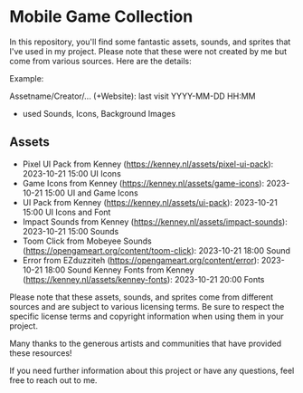 # Mobile Game Collection

In this repository, you'll find some fantastic assets, sounds, and sprites that I've used in my project. Please note that these were not created by me but come from various sources. Here are the details:

Example: 

Assetname/Creator/... (+Website): last visit YYYY-MM-DD HH:MM
- used Sounds, Icons, Background Images

## Assets
- Pixel UI Pack from Kenney (https://kenney.nl/assets/pixel-ui-pack): 2023-10-21 15:00
UI Icons
- Game Icons from Kenney (https://kenney.nl/assets/game-icons): 2023-10-21 15:00
UI and Game Icons
- UI Pack from Kenney (https://kenney.nl/assets/ui-pack): 2023-10-21 15:00
UI Icons and Font
- Impact Sounds from Kenney (https://kenney.nl/assets/impact-sounds): 2023-10-21 15:00
Sounds
- Toom Click from Mobeyee Sounds (https://opengameart.org/content/toom-click): 2023-10-21 18:00
Sound
- Error from EZduzziteh (https://opengameart.org/content/error): 2023-10-21 18:00
Sound
Kenney Fonts from Kenney (https://kenney.nl/assets/kenney-fonts): 2023-10-21 20:00
Fonts


Please note that these assets, sounds, and sprites come from different sources and are subject to various licensing terms. Be sure to respect the specific license terms and copyright information when using them in your project.

Many thanks to the generous artists and communities that have provided these resources!

If you need further information about this project or have any questions, feel free to reach out to me.